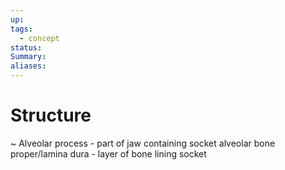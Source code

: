 ```yaml
---
up: 
tags:
  - concept
status: 
Summary:
aliases:
---
```

# Structure
~
Alveolar process - part of jaw containing socket
alveolar bone proper/lamina dura - layer of bone lining socket